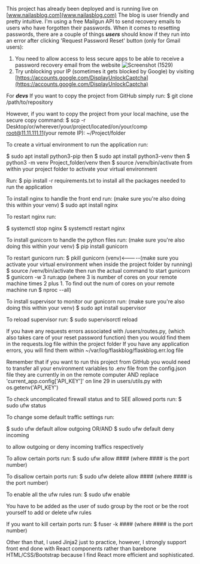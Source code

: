 This project has already been deployed and is running live on [www.nailasblog.com](www.nailasblog.com)
The blog is user friendly and pretty intuitive. I'm using a free Mailgun API to send recovery emails to users 
who have forgotten their passwords. When it comes to resetting passwords, there are a couple of things 
***users*** should know if they run into an error after clicking 'Request Password Reset' button 
(only for Gmail users):
1. You need to allow access to less secure apps to be able to receive a password recovery email from the website
![Screenshot (1529)](https://user-images.githubusercontent.com/42359973/102000584-e47c5500-3cb6-11eb-811f-ed5b21e9f404.png)
2. Try unblocking your IP (sometimes it gets blocked by Google) by visiting [https://accounts.google.com/DisplayUnlockCaptcha](https://accounts.google.com/DisplayUnlockCaptcha)

For ***devs***
If you want to copy the project from GitHub simply run:
$ git clone /path/to/repository

However, if you want to copy the project from your local machine, use the secure copy command:
$ scp -r Desktop/or/wherever/your/project/located/on/your/comp root@11.11.111.11(your remote IP): ~/Project/folder

To create a virtual environment to run the application run:

$ sudo apt install python3-pip
then
$ sudo apt install python3-venv
then 
$ python3 -m venv Project_folder/venv
then
$ source /venv/bin/activate
from within your project folder to activate your virtual environment

Run:
$ pip install -r requirements.txt
to install all the packages needed to run the application

To install nginx to handle the front end run: (make sure you're also doing this within your venv)
$ sudo apt install nginx

To restart nginx run:

$ systemctl stop nginx
$ systemctl restart nginx

To install gunicorn to handle the python files run: (make sure you're also doing this within your venv)
$ pip install gunicorn

To restart gunicorn run:
$ pkill gunicorn
(venv)<-----(make sure you activate your virtual environment when inside the project folder by running) $ source /venv/bin/activate
then run the actual command to start gunicorn 
$ gunicorn -w 3 run:app 
(where 3 is number of cores on your remote machine times 2 plus 1. 
To find out the num of cores on your remote machine run 
$ nproc --all)

To install supervisor to monitor our gunicorn run: (make sure you're also doing this within your venv)
$ sudo apt install supervisor

To reload supervisor run:
$ sudo supervisorctl reload

If you have any requests errors associated with /users/routes.py, (which also takes care of your reset password function)
then you would find them in the requests.log file within the project folder
If you have any application errors, you will find them within ~/var/log/flaskblog/flaskblog.err.log file

Remember that if you want to run this project from GitHub you would need to transfer all your environment variables
to .env file from the config.json file they are currently in on the remote computer AND 
replace 'current_app.config['API_KEY']' on line 29 in users/utils.py with os.getenv('API_KEY')

To check uncomplicated firewall status and to SEE allowed ports run:
$ sudo ufw status

To change some default traffic settings run:

$ sudo ufw default allow outgoing 
OR/AND
$ sudo ufw default deny incoming 

to allow outgoing or deny incoming traffics respectively

To allow certain ports run:
$ sudo ufw allow #### (where #### is the port number)

To disallow certain ports run:
$ sudo ufw delete allow #### (where #### is the port number)

To enable all the ufw rules run:
$ sudo ufw enable

You have to be added as the user of sudo group by the root or be the root yourself to add or delete ufw rules

If you want to kill certain ports run:
$ fuser -k #### (where #### is the port number)

Other than that, I used Jinja2 just to practice, however, I strongly support front end done with React components rather 
than  barebone HTML/CSS/Bootstrap because I find React more efficient and sophisticated. 
